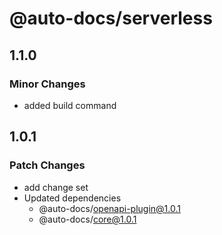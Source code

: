 # @auto-docs/serverless

## 1.1.0

### Minor Changes

- added build command

## 1.0.1

### Patch Changes

- add change set
- Updated dependencies
  - @auto-docs/openapi-plugin@1.0.1
  - @auto-docs/core@1.0.1
